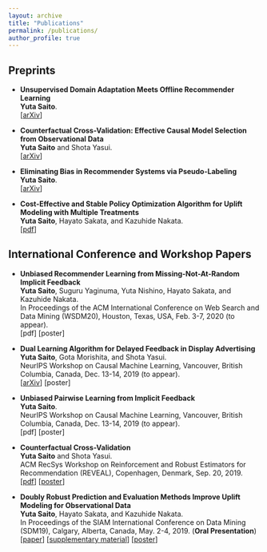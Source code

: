 ```yaml
---
layout: archive
title: "Publications"
permalink: /publications/
author_profile: true
---
```


## Preprints
- **Unsupervised Domain Adaptation Meets Offline Recommender Learning**  
__Yuta Saito__. <br>
[[arXiv](https://arxiv.org/abs/1910.07295)]

-  **Counterfactual Cross-Validation: Effective Causal Model Selection from Observational Data**  
__Yuta Saito__ and Shota Yasui.  
[[arXiv](https://arxiv.org/abs/1909.05299)]  

- **Eliminating Bias in Recommender Systems via Pseudo-Labeling**  
__Yuta Saito__.   
[[arXiv](https://arxiv.org/abs/1910.01444)]  

- **Cost-Effective and Stable Policy Optimization Algorithm for Uplift Modeling with Multiple Treatments**    
__Yuta Saito__, Hayato Sakata, and Kazuhide Nakata.  
[[pdf](https://usaito.github.io/files/varts.pdf)]  

## International Conference and Workshop Papers
- **Unbiased Recommender Learning from Missing-Not-At-Random Implicit Feedback**  
__Yuta Saito__, Suguru Yaginuma, Yuta Nishino, Hayato Sakata, and Kazuhide Nakata.  
In Proceedings of the ACM International Conference on Web Search and Data Mining (WSDM20), Houston, Texas, USA, Feb. 3-7, 2020 (to appear).   
[pdf] [poster]

- **Dual Learning Algorithm for Delayed Feedback in Display Advertising**  
__Yuta Saito__, Gota Morishita, and Shota Yasui.  
NeurIPS Workshop on Causal Machine Learning, Vancouver, British Columbia, Canada, Dec. 13-14, 2019 (to appear).  
[[arXiv](https://arxiv.org/abs/1910.01847)] [poster]

- **Unbiased Pairwise Learning from Implicit Feedback**  <br> __Yuta Saito__.  <br>
NeurIPS Workshop on Causal Machine Learning, Vancouver, British Columbia, Canada, Dec. 13-14, 2019 (to appear).  
[pdf] [poster]


-  **Counterfactual Cross-Validation**  
__Yuta Saito__ and Shota Yasui.  
ACM RecSys Workshop on Reinforcement and Robust Estimators for Recommendation (REVEAL), Copenhagen, Denmark, Sep. 20, 2019.  
[[pdf](https://usaito.github.io/files/cfcv_ws.pdf)] [[poster](https://usaito.github.io/files/cfcv_ws_poster.pdf)]

-  **Doubly Robust Prediction and Evaluation Methods Improve Uplift Modeling for Observational Data**  
__Yuta Saito__, Hayato Sakata, and Kazuhide Nakata.  
 In Proceedings of the SIAM International Conference on Data Mining (SDM19), Calgary, Alberta, Canada, May. 2-4, 2019. (__Oral Presentation__)   
 [[paper](https://epubs.siam.org/doi/abs/10.1137/1.9781611975673.53)] [[supplementary material](https://usaito.github.io/files/SDM19_appendix.pdf)] [[poster](https://usaito.github.io/files/SDM19_poster.pdf)]
